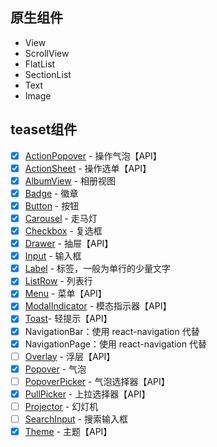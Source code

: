 ## 原生组件

- View
- ScrollView
- FlatList
- SectionList
- Text
- Image

## teaset组件

- [x] [ActionPopover](http://t.cn/RBau8Wj) - 操作气泡【API】
- [x] [ActionSheet](http://t.cn/RBauuct) - 操作选单【API】
- [x] [AlbumView](http://t.cn/RBaurNM) - 相册视图
- [x] [Badge](http://t.cn/RBS9a7P) - 徽章
- [x] [Button](http://t.cn/RBS3J7j) - 按钮
- [x] [Carousel](http://t.cn/RBS9j2X) - 走马灯
- [x] [Checkbox](http://t.cn/RBS1Lzp) - 复选框
- [x] [Drawer](http://t.cn/RBS1tII) - 抽屉【API】
- [x] [Input](http://t.cn/RBS3XTy) - 输入框
- [x] [Label](http://t.cn/RBoAwiv) - 标签，一般为单行的少量文字
- [x] [ListRow](http://t.cn/RBo2tmp) - 列表行
- [x] [Menu](http://t.cn/RB9Yhze) - 菜单【API】
- [x] [ModalIndicator](http://t.cn/RB9YcOv) - 模态指示器【API】
- [x] [Toast](http://t.cn/RBS3N1H)- 轻提示【API】
- [x] NavigationBar：使用 react-navigation 代替
- [x] NavigationPage：使用 react-navigation 代替
- [ ] [Overlay](http://t.cn/RB9YQGM) - 浮层【API】
- [x] [Popover](http://t.cn/RB9kP79) - 气泡
- [ ] [PopoverPicker](http://t.cn/RBCzN8u) - 气泡选择器【API】
- [x] [PullPicker](http://t.cn/RB9kyJl) - 上拉选择器【API】
- [ ] [Projector](http://t.cn/RBCzEgx) - 幻灯机
- [ ] [SearchInput](http://t.cn/RB9kGsb) - 搜索输入框
- [x] [Theme](http://t.cn/RBS3Rhj) - 主题【API】
